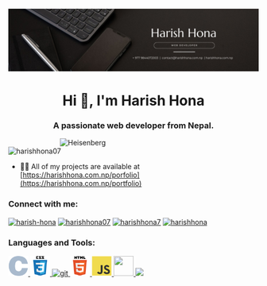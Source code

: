 ![logo](https://raw.githubusercontent.com/Harishhona07/Harishhona07/main/banner.jpeg)
<h1 align="center">Hi 👋, I'm Harish Hona</h1>
<h3 align="center">A passionate web developer from Nepal.</h3>

<img align="right" alt="Heisenberg" width="400" src="https://media.wired.com/photos/5b334f9e9d1e257421a54a87/master/w_1600%2Cc_limit/bbwired.gif">

<p align="left"> <img src="https://komarev.com/ghpvc/?username=harishhona07&label=Profile%20views&color=0e75b6&style=flat" alt="harishhona07" /> </p>

- 👨‍💻 All of my projects are available at [https://harishhona.com.np/porfolio](https://harishhona.com.np/portfolio)


<h3 align="left">Connect with me:</h3>
<p align="left">
<a href="https://linkedin.com/in/harish-hona" target="blank"><img align="center" src="https://raw.githubusercontent.com/rahuldkjain/github-profile-readme-generator/master/src/images/icons/Social/linked-in-alt.svg" alt="harish-hona" height="30" width="40" /></a>
<a href="https://fb.com/harishhona07" target="blank"><img align="center" src="https://raw.githubusercontent.com/rahuldkjain/github-profile-readme-generator/master/src/images/icons/Social/facebook.svg" alt="harishhona07" height="30" width="40" /></a>
<a href="https://instagram.com/harishhona7" target="blank"><img align="center" src="https://raw.githubusercontent.com/rahuldkjain/github-profile-readme-generator/master/src/images/icons/Social/instagram.svg" alt="harishhona7" height="30" width="40" /></a>
<a href="https://www.youtube.com/@harishhona" target="blank"><img align="center" src="https://raw.githubusercontent.com/rahuldkjain/github-profile-readme-generator/master/src/images/icons/Social/youtube.svg" alt="harishhona" height="30" width="40" /></a>
</p>

<h3 align="left">Languages and Tools:</h3>
<p align="left"> <a href="https://www.cprogramming.com/" target="_blank" rel="noreferrer"> <img src="https://raw.githubusercontent.com/devicons/devicon/master/icons/c/c-original.svg" alt="c" width="40" height="40"/> </a> <a href="https://www.w3schools.com/css/" target="_blank" rel="noreferrer"> <img src="https://raw.githubusercontent.com/devicons/devicon/master/icons/css3/css3-original-wordmark.svg" alt="css3" width="40" height="40"/> </a> <a href="https://git-scm.com/" target="_blank" rel="noreferrer"> <img src="https://www.vectorlogo.zone/logos/git-scm/git-scm-icon.svg" alt="git" width="40" height="40"/> </a> <a href="https://www.w3.org/html/" target="_blank" rel="noreferrer"> <img src="https://raw.githubusercontent.com/devicons/devicon/master/icons/html5/html5-original-wordmark.svg" alt="html5" width="40" height="40"/> </a> <a href="https://developer.mozilla.org/en-US/docs/Web/JavaScript" target="_blank" rel="noreferrer"> <img src="https://raw.githubusercontent.com/devicons/devicon/master/icons/javascript/javascript-original.svg" alt="javascript" width="40" height="40"/> </a> <a href="https://www.php.net" target="_blank" rel="noreferrer"> <img src="https://www.vectorlogo.zone/logos/nextjs/nextjs-icon.svg" width="40" height ="40"> <img src="https://www.vectorlogo.zone/logos/supabase/supabase-icon.svg" heightwidth="40" height ="40"> </p>


